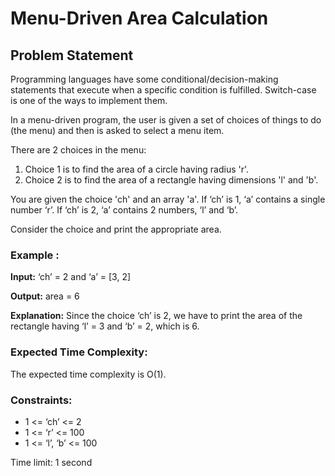 # Menu-Driven Area Calculation

## Problem Statement

Programming languages have some conditional/decision-making statements that execute when a specific condition is fulfilled. Switch-case is one of the ways to implement them.

In a menu-driven program, the user is given a set of choices of things to do (the menu) and then is asked to select a menu item.

There are 2 choices in the menu:

1. Choice 1 is to find the area of a circle having radius 'r'.
2. Choice 2 is to find the area of a rectangle having dimensions 'l' and 'b'.

You are given the choice 'ch' and an array 'a'. If ‘ch’ is 1, ‘a’ contains a single number ‘r’. If ‘ch’ is 2, ‘a’ contains 2 numbers, ‘l’ and ‘b’.

Consider the choice and print the appropriate area.

### Example :

**Input:** ‘ch’ = 2 and ‘a’ = [3, 2]

**Output:** area = 6

**Explanation:** Since the choice ‘ch’ is 2, we have to print the area of the rectangle having ‘l’ = 3 and ‘b’ = 2, which is 6.

### Expected Time Complexity:

The expected time complexity is O(1).

### Constraints:

- 1 <= ‘ch’ <= 2
- 1 <= ‘r’ <= 100
- 1 <= ‘l’, ‘b’ <= 100

Time limit: 1 second
